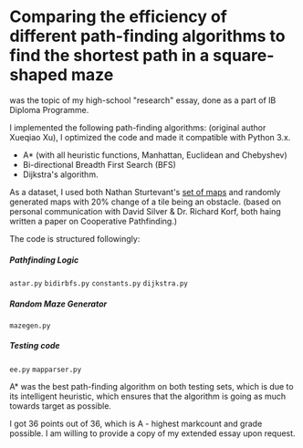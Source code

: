 # Comparing the efficiency of different path-finding algorithms to find the shortest path in a square-shaped maze

was the topic of my high-school "research" essay, done as a part of IB Diploma Programme.

I implemented the following path-finding algorithms: (original author Xueqiao Xu), I optimized the code and made it compatible with Python 3.x.
* A* (with all heuristic functions, Manhattan, Euclidean and Chebyshev)
* Bi-directional Breadth First Search (BFS)
* Dijkstra's algorithm.

As a dataset, I used both Nathan Sturtevant's [set of maps](www.movingai.com/benchmarks/) and randomly generated maps with 20% change of a tile being an obstacle. (based on personal communication with David Silver & Dr. Richard Korf, both haing written a paper on Cooperative Pathfinding.)

The code is structured followingly:
##### Pathfinding Logic
`astar.py`
`bidirbfs.py`
`constants.py`
`dijkstra.py`

##### Random Maze Generator
`mazegen.py`

##### Testing code
`ee.py`
`mapparser.py`

A* was the best path-finding algorithm on both testing sets, which is due to its intelligent heuristic, which ensures that the algorithm is going as much towards target as possible.

I got 36 points out of 36, which is A - highest markcount and grade possible. I am willing to provide a copy of my extended essay upon request.
